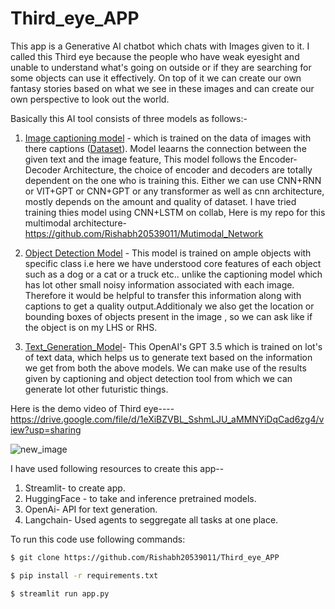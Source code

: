 # Third_eye_APP

This app is a Generative AI chatbot which chats with Images given to it. I called this Third eye because the 
people who have weak eyesight and unable to understand what's going on outside or if they are searching for some objects can use it effectively.
On top of it we can create our own fantasy stories based on what we see in these images and can create our own perspective to look out the world. 

Basically this AI tool consists of three models as follows:-
1. [Image captioning model](https://huggingface.co/Salesforce/blip-image-captioning-large) - which is trained on the data of images with there captions ([Dataset](https://www.kaggle.com/datasets/adityajn105/flickr8k)). Model leaarns the connection between the given text and the image feature, This model follows the Encoder-Decoder Architecture, the choice of encoder and decoders are totally dependent on the one who is training this. Either we can use CNN+RNN or VIT+GPT or CNN+GPT or any transformer as well as cnn architecture, mostly depends on the amount and quality of dataset. I have tried training thies model using CNN+LSTM on collab, Here is my repo for this multimodal architecture-
https://github.com/Rishabh20539011/Mutimodal_Network

2. [Object Detection Model](https://huggingface.co/facebook/detr-resnet-50) - This model is trained on ample objects with specific class i.e here we have understood core features of each object such as a dog or a cat or a truck etc.. unlike the captioning model which has lot other small noisy information associated with each image. Therefore it would be helpful to transfer this information along with captions to get a quality output.Additionaly we also get the location or bounding boxes of objects present in the image , so we can ask like if the object is on my LHS or RHS.

3. [Text_Generation_Model](https://openai.com/)- This OpenAI's GPT 3.5 which is trained on lot's of text data, which helps us to generate text based on the information we get from both the above models. We can make use of the results given by captioning and object detection tool from which we can generate lot other futuristic things.


Here is the demo video of Third eye---- https://drive.google.com/file/d/1eXiBZVBL_SshmLJU_aMMNYiDqCad6zg4/view?usp=sharing

![new_image](https://github.com/Rishabh20539011/Third_eye_APP/assets/101064926/425e0b53-3749-4dc1-86ae-b1b7cc150e96)

I have used following resources to create this app--

1. Streamlit- to create app.
2. HuggingFace - to take and inference pretrained models.
3. OpenAi- API for text generation.
4. Langchain- Used agents to seggregate all tasks at one place.

To run this code use following commands:
```bash
$ git clone https://github.com/Rishabh20539011/Third_eye_APP
```

```bash
$ pip install -r requirements.txt
```
```bash
$ streamlit run app.py
```
